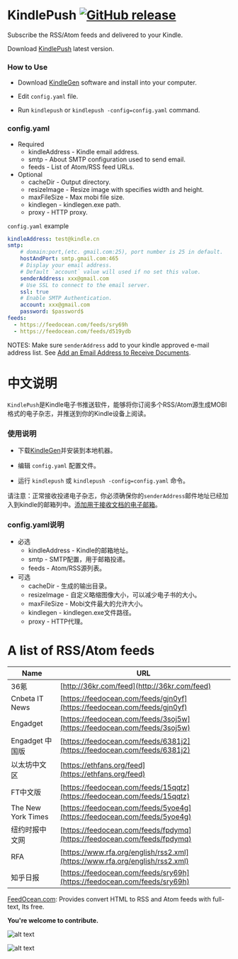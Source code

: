 KindlePush [![GitHub release](https://img.shields.io/github/release/zhengchun/kindlepush.svg)](https://GitHub.com/zhengchun/kindlepush/releases/)
===
Subscribe the RSS/Atom feeds and delivered to your Kindle.

Download [KindlePush](https://github.com/zhengchun/kindlepush/releases) latest version.

### How to Use

- Download [KindleGen](https://www.amazon.com/gp/feature.html?docId=1000765211) software and install into your computer.

- Edit `config.yaml` file.

- Run `kindlepush` or `kindlepush -config=config.yaml` command.

### config.yaml

- Required
    * kindleAddress - Kindle email address.
    * smtp - About SMTP configuration used to send email. 
    * feeds - List of Atom/RSS feed URLs.
- Optional
    * cacheDir - Output directory.
    * resizeImage - Resize image with specifies width and height.
    * maxFileSize - Max mobi file size.
    * kindlegen - kindlegen.exe path.
    * proxy - HTTP proxy.


`config.yaml` example

```yaml
kindleAddress: test@kindle.cn
smtp:
    # domain:port,(etc. gmail.com:25), port number is 25 in default.
    hostAndPort: smtp.gmail.com:465
    # Display your email address.
    # Default `account` value will used if no set this value.
    senderAddress: xxx@gmail.com
    # Use SSL to connect to the email server.
    ssl: true
    # Enable SMTP Authentication.
    account: xxx@gmail.com
    password: $password$
feeds:
  - https://feedocean.com/feeds/sry69h
  - https://feedocean.com/feeds/d519ydb
```

NOTES: Make sure `senderAddress` add to your kindle approved e-mail address list. See [Add an Email Address to Receive Documents](https://www.amazon.com/gp/help/customer/display.html?nodeId=201974240).

中文说明
===

`KindlePush`是Kindle电子书推送软件，能够将你订阅多个RSS/Atom源生成MOBI格式的电子杂志，并推送到你的Kindle设备上阅读。

### 使用说明

- 下载[KindleGen](https://www.amazon.com/gp/feature.html?docId=1000765211)并安装到本地机器。

- 编辑 `config.yaml` 配置文件。

- 运行 `kindlepush` 或 `kindlepush -config=config.yaml` 命令。

请注意：正常接收投递电子杂志，你必须确保你的`senderAddress`邮件地址已经加入到kindle的邮箱列中。[添加用于接收文档的电子邮箱](https://www.amazon.cn/gp/help/customer/display.html?nodeId=201974240)。

### config.yaml说明

- 必选
    * kindleAddress - Kindle的邮箱地址。
    * smtp - SMTP配置，用于邮箱投递。
    * feeds - Atom/RSS源列表。
- 可选
    * cacheDir - 生成的输出目录。
    * resizeImage - 自定义略缩图像大小，可以减少电子书的大小。
    * maxFileSize - Mobi文件最大的允许大小。
    * kindlegen - kindlegen.exe文件路径。
    * proxy - HTTP代理。

A list of RSS/Atom feeds
===

|Name |URL |
|--------------------------|----------------|
|36氪 | [http://36kr.com/feed](http://36kr.com/feed)|
|Cnbeta IT News | [https://feedocean.com/feeds/gjn0yf](https://feedocean.com/feeds/gjn0yf)|
|Engadget | [https://feedocean.com/feeds/3soj5w](https://feedocean.com/feeds/3soj5w)|
|Engadget 中国版 | [https://feedocean.com/feeds/6381j2](https://feedocean.com/feeds/6381j2)|
|以太坊中文区 | [https://ethfans.org/feed](https://ethfans.org/feed) |
|FT中文版 | [https://feedocean.com/feeds/15qqtz](https://feedocean.com/feeds/15qqtz)|
|The New York Times | [https://feedocean.com/feeds/5yoe4g](https://feedocean.com/feeds/5yoe4g)|
|纽约时报中文网 | [https://feedocean.com/feeds/fpdymq](https://feedocean.com/feeds/fpdymq)|
|RFA | [https://www.rfa.org/english/rss2.xml](https://www.rfa.org/english/rss2.xml)|
|知乎日报 | [https://feedocean.com/feeds/sry69h](https://feedocean.com/feeds/sry69h)|

[FeedOcean.com](https://feedocean.com): Provides convert HTML to RSS and Atom feeds with full-text, Its free.

**You're welcome to contribute.**

![alt text](https://github.com/zhengchun/kindlepush/blob/master/docs/001.png)

![alt text](https://github.com/zhengchun/kindlepush/blob/master/docs/002.png)
